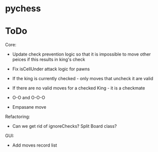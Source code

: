 # pychess

# ToDo

Core:
- Update check prevention logic so that it is impossible to move other peices if this results in king's check
- Fix isCellUnder attack logic for pawns
- If the king is currently checked - only moves that uncheck it are valid
- If there are no valid moves for a checked King - it is a checkmate

- O-O and O-O-O
- Empasane move

Refactoring:
- Can we get rid of ignoreChecks? Split Board class?

GUI:
- Add moves record list
